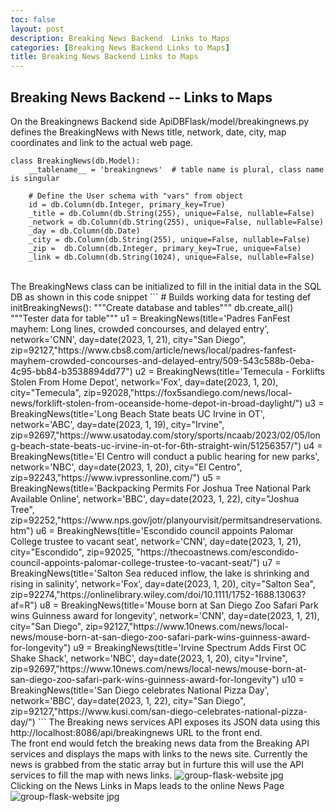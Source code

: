 ```yaml
---
toc: false
layout: post
description: Breaking News Backend  Links to Maps
categories: [Breaking News Backend Links to Maps]
title: Breaking News Backend Links to Maps
---
```


## Breaking News Backend -- Links to Maps


On the Breakingnews Backend side ApiDBFlask/model/breakingnews.py defines the BreakingNews with News title, network, date, city, map coordinates and link to the actual web page. 
```
class BreakingNews(db.Model):
    __tablename__ = 'breakingnews'  # table name is plural, class name is singular

    # Define the User schema with "vars" from object
    id = db.Column(db.Integer, primary_key=True)
    _title = db.Column(db.String(255), unique=False, nullable=False)
    _network = db.Column(db.String(255), unique=False, nullable=False)
    _day = db.Column(db.Date)
    _city = db.Column(db.String(255), unique=False, nullable=False)
    _zip =  db.Column(db.Integer, primary_key=True, unique=False)
    _link = db.Column(db.String(1024), unique=False, nullable=False)
```
<br/>
The BreakingNews class can be initialized to fill in the initial data in the SQL DB as shown in this code snippet
```
# Builds working data for testing
def initBreakingNews():
    """Create database and tables"""
    db.create_all()
    """Tester data for table"""
    u1 = BreakingNews(title='Padres FanFest mayhem: Long lines, crowded concourses, and delayed entry', network='CNN', day=date(2023, 1, 21), city="San Diego", zip=92127,"https://www.cbs8.com/article/news/local/padres-fanfest-mayhem-crowded-concourses-and-delayed-entry/509-543c588b-0eba-4c95-bb84-b3538894dd77")
    u2 = BreakingNews(title='Temecula - Forklifts Stolen From Home Depot', network='Fox', day=date(2023, 1, 20), city="Temecula", zip=92028,"https://fox5sandiego.com/news/local-news/forklift-stolen-from-oceanside-home-depot-in-broad-daylight/")
    u3 = BreakingNews(title='Long Beach State beats UC Irvine in OT', network='ABC', day=date(2023, 1, 19), city="Irvine", zip=92697,"https://www.usatoday.com/story/sports/ncaab/2023/02/05/long-beach-state-beats-uc-irvine-in-ot-for-6th-straight-win/51256357/")
    u4 = BreakingNews(title='El Centro will conduct a public hearing for new parks', network='NBC', day=date(2023, 1, 20), city="El Centro", zip=92243,"https://www.ivpressonline.com/")
    u5 = BreakingNews(title='Backpacking Permits For Joshua Tree National Park Available Online', network='BBC', day=date(2023, 1, 22), city="Joshua Tree", zip=92252,"https://www.nps.gov/jotr/planyourvisit/permitsandreservations.htm")
    u6 = BreakingNews(title='Escondido council appoints Palomar College trustee to vacant seat', network='CNN', day=date(2023, 1, 21), city="Escondido", zip=92025, "https://thecoastnews.com/escondido-council-appoints-palomar-college-trustee-to-vacant-seat/")
    u7 = BreakingNews(title='Salton Sea reduced inflow, the lake is shrinking and rising in salinity', network='Fox', day=date(2023, 1, 20), city="Salton Sea", zip=92274,"https://onlinelibrary.wiley.com/doi/10.1111/1752-1688.13063?af=R")
    u8 = BreakingNews(title='Mouse born at San Diego Zoo Safari Park wins Guinness award for longevity', network='CNN', day=date(2023, 1, 21), city="San Diego", zip=92127,"https://www.10news.com/news/local-news/mouse-born-at-san-diego-zoo-safari-park-wins-guinness-award-for-longevity")
    u9 = BreakingNews(title='Irvine Spectrum Adds First OC Shake Shack', network='NBC', day=date(2023, 1, 20), city="Irvine", zip=92697,"https://www.10news.com/news/local-news/mouse-born-at-san-diego-zoo-safari-park-wins-guinness-award-for-longevity")
    u10 = BreakingNews(title='San Diego celebrates National Pizza Day', network='BBC', day=date(2023, 1, 22), city="San Diego", zip=92127,"https://www.kusi.com/san-diego-celebrates-national-pizza-day/")
```
The Breaking news services API exposes its JSON data using this http://localhost:8086/api/breakingnews URL to the front end.  

<br/>
The front end would fetch the breaking news data from the Breaking API services and displays the maps with links to the news site. Currently the news is grabbed from the static array but in furture this will use the API services to fill the map with news links.
<img src="{{site.baseurl}}/images/map.jpg" alt="group-flask-website jpg">

<br/>
 Clicking on the News Links in Maps leads to the online News Page
<img src="{{site.baseurl}}/images/maps2news.png" alt="group-flask-website jpg">
